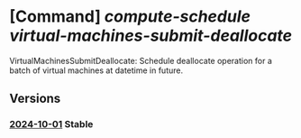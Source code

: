 # [Command] _compute-schedule virtual-machines-submit-deallocate_

VirtualMachinesSubmitDeallocate: Schedule deallocate operation for a batch of virtual machines at datetime in future.

## Versions

### [2024-10-01](/Resources/mgmt-plane/L3N1YnNjcmlwdGlvbnMve30vcHJvdmlkZXJzL21pY3Jvc29mdC5jb21wdXRlc2NoZWR1bGUvbG9jYXRpb25zL3t9L3ZpcnR1YWxtYWNoaW5lc3N1Ym1pdGRlYWxsb2NhdGU=/2024-10-01.xml) **Stable**

<!-- mgmt-plane /subscriptions/{}/providers/microsoft.computeschedule/locations/{}/virtualmachinessubmitdeallocate 2024-10-01 -->

